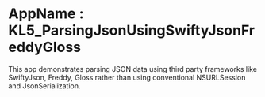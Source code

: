 # AppName : KL5_ParsingJsonUsingSwiftyJsonFreddyGloss
This app demonstrates parsing JSON data using third party frameworks like SwiftyJson, Freddy, Gloss rather than using conventional NSURLSession and JsonSerialization.
